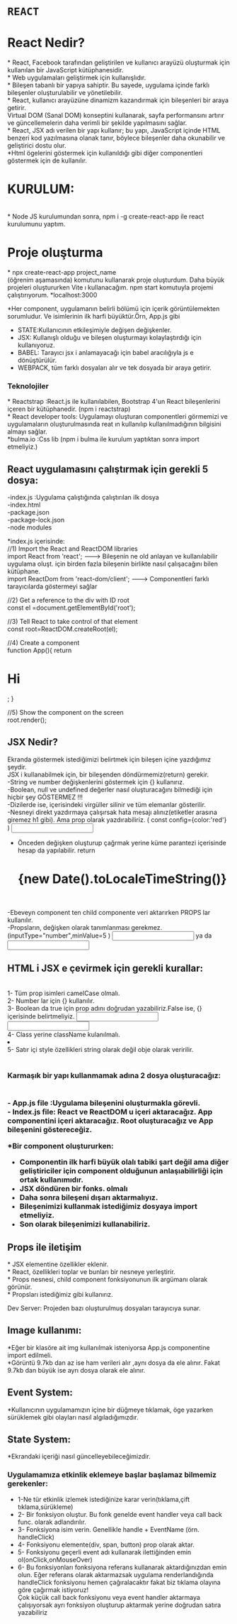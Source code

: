 # `REACT`
<h1>React Nedir? </h1>
* React, Facebook tarafından geliştirilen ve kullanıcı arayüzü oluşturmak için kullanılan bir JavaScript kütüphanesidir.<br>
* Web uygulamaları geliştirmek için kullanışlıdır.<br>
* Bileşen tabanlı bir yapıya sahiptir. Bu sayede, uygulama içinde farklı bileşenler oluşturulabilir ve yönetilebilir.<br>
* React, kullanıcı arayüzüne dinamizm kazandırmak için bileşenleri bir araya getirir. <br>
Virtual DOM (Sanal DOM) konseptini kullanarak, sayfa performansını artırır ve güncellemelerin daha verimli bir şekilde yapılmasını sağlar. <br>
* React, JSX adı verilen bir yapı kullanır; bu yapı, JavaScript içinde HTML benzeri kod yazılmasına olanak tanır, böylece bileşenler daha okunabilir ve geliştirici dostu olur.<br>
*Html ögelerini göstermek için kullanıldığı gibi diğer componentleri göstermek için de kullanılır.<br>

<h1>KURULUM: </h1><br>
* Node JS kurulumundan sonra, 
npm i -g create-react-app ile react kurulumunu yaptım.  

<h1>Proje oluşturma</h1>
* npx create-react-app project_name <br>(öğrenim aşamasında) komutunu kullanarak proje oluşturdum.
Daha büyük projeleri oluştururken Vite ı kullanacağım.
npm start komutuyla projemi çalıştırıyorum.
*localhost:3000

*Her component, uygulamanın belirli bölümü için içerik görüntülemekten sorumludur. Ve isimlerinin ilk harfi büyüktür.Örn, App.js gibi<br>
* STATE:Kullanıcının etkileşimiyle değişen değişkenler.<br>
* JSX: Kullanışlı olduğu ve bileşen oluşturmayı kolaylaştırdığı için kullanıyoruz.<br>
* BABEL: Tarayıcı jsx i anlamayacağı için babel aracılığıyla js e dönüştürülür.<br>
* WEBPACK, tüm farklı dosyaları alır ve tek dosyada bir araya getirir.<br>

<h3>Teknolojiler</h3>
* Reactstrap :React.js ile kullanılabilen, Bootstrap 4'un React bileşenlerini içeren bir kütüphanedir. (npm i reactstrap) <br>
* React developer tools: Uygulamayı oluşturan componentleri görmemizi ve uygulamaların oluşturulmasında reat ın kullanılıp kullanılmadığının bilgisini almayı sağlar.<br>
*bulma.io :Css lib  (npm i  bulma ile kurulum yaptıktan sonra import etmeliyiz.)

<h2>React uygulamasını çalıştırmak için gerekli 5 dosya:</h2>
-index.js :Uygulama çalıştığında çalıştırılan ilk dosya<br>
-index.html<br>
-package.json<br>
-package-lock.json<br>
-node modules<br>


*index.js içerisinde:<br>
//1) Import the React and ReactDOM libraries<br>
import React from 'react';  ---> Bileşenin ne old anlayan ve kullanılabilir uygulama oluşt. için birden fazla bileşenin birlikte nasıl çalışacağını bilen kütüphane.<br>
import ReactDom from 'react-dom/client';  ---> Componentleri farklı tarayıcılarda göstermeyi sağlar<br>

//2) Get a reference to the div with ID root <br>
const el =document.getElementById('root');

//3) Tell React to take control of that element<br>
const root=ReactDOM.createRoot(el);

//4) Create a component<br>
function App(){
return <h1>Hi</h1>;
}

//5) Show the component on the screen<br>
root.render(<App />);

<h2>JSX Nedir? </h2>
Ekranda göstermek istediğimizi belirtmek için bileşen içine yazdığımız şeydir.<br>
JSX i kullanabilmek için, bir bileşenden döndürmemiz(return) gerekir.<br>
-String ve number değişkenlerini göstermek için {} kullanırız.<br>
-Boolean, null ve undefined değerler nasıl oluşturacağını bilmediği için hiçbir şey GÖSTERMEZ !!!<br>
-Dizilerde ise, içerisindeki virgüller silinir ve tüm elemanlar gösterilir.<br>
-Nesneyi direkt yazdırmaya çalışırsak hata mesajı alınız(etiketler arasına giremez h1 gibi). Ama prop olarak yazdırabiliriz. ( const config={color:'red'} ) <input abc={config}/> <br>

- Önceden değişken oluşturup çağrmak yerine küme parantezi içerisinde hesap da yapılabilir. return <h1> {new Date().toLocaleTimeString()}</h1><br>

-Ebeveyn component ten child componente veri aktarırken PROPS lar kullanılır.<br>
-Propsların, değişken olarak tanımlanması gerekmez. (inputType="number",minValue=5 ) <input type={inputType} min={minValue}> ya da <input type="number" min={5}><br>
<h2>HTML i JSX e çevirmek için gerekli kurallar: </h2><br>
1- Tüm prop isimleri camelCase olmalı.<br>
2- Number lar için {} kullanılır.<br>
3- Boolean da true için prop adını doğrudan yazabiliriz.False ise, {} içerisinde belirtmeliyiz. <input spellCheck />  <input spellCheck={false} /><br>
4- Class yerine className kulanılmalı. <li className='item' /><br>
5- Satır içi style özellikleri string olarak değil obje olarak veririlir. <div style={{padding:'5px'}}</div><br>

  <h3>Karmaşık bir yapı kullanmamak adına 2 dosya oluşturacağız:<h3><br>
   - App.js file :Uygulama bileşenini oluşturmakla görevli.<br>
   - Index.js file: React ve ReactDOM u içeri aktaracağız. App componentini içeri aktaracağız. Root oluşturacağız ve App bileşenini göstereceğiz.<br>

*Bir component oluştururken:<br>
   - Componentin ilk harfi büyük olalı tabiki şart değil ama diğer geliştiriciler için component olduğunun anlaşıabilirliği için ortak kullanımıdır.<br>
   - JSX döndüren bir fonks. olmalı<br>
   - Daha sonra bileşeni dışarı aktarmalıyız.<br>
   - Bileşenimizi kullanmak istediğimiz dosyaya import etmeliyiz.<br>
   - Son olarak bileşenimizi kullanabiliriz.<br>
   
<h2>Props ile iletişim</h2>
* JSX elementine özellikler eklenir.<br>
* React, özellikleri toplar ve bunları bir nesneye yerleştirir.<br>
* Props nesnesi, child component fonksiyonunun ilk argümanı olarak görünür.<br>
* Propsları istediğimiz gibi kullanırız.<br>

Dev Server: Projeden bazı oluşturulmuş dosyaları tarayıcıya sunar.<br>

<h2>Image kullanımı:</h2>
*Eğer bir klasöre ait img kullanılmak isteniyorsa App.js componentine import edilmeli.<br>
*Görüntü 9.7kb dan az ise ham verileri alır ,aynı dosya da ele alınır. Fakat 9.7kb dan büyük ise ayrı dosya olarak ele alınır.

<h2>Event System:</h2>
*Kullanıcının uygulamamızın içine bir  düğmeye tıklamak, öge yazarken sürüklemek gibi olayları nasıl algıladığımızdır.<br>
<h2>State System:</h2>
*Ekrandaki içeriği nasıl güncelleyebileceğimizdir.<br>

<h3>Uygulamamıza etkinlik eklemeye başlar başlamaz bilmemiz gerekenler:</h3>
<ul>
  <li>1-Ne tür etkinlik izlemek istediğinize karar verin(tıklama,çift tıklama,sürükleme)</li>
  <li>2- Bir fonksiyon oluştur. Bu fonk genelde event handler veya call back func. olarak adlandırılır.</li>
  <li>3- Fonksiyona isim verin. Genellikle handle + EventName (örn. handleClick) </li>
  <li>4- Fonksiyonu elemente(div, span, button) prop olarak aktar.</li>
  <li>5- Fonksiyonu geçerli event adı kullanarak ilettiğinden emin ol(onClick,onMouseOver)</li>
  <li>6- Bu fonksiyonları fonksiyona referans kullanarak aktardığınızdan emin olun.
    Eğer referans olarak aktarmazsak uygulama renderlandığında handleClick fonksiyonu hemen çağıralacaktır fakat biz tıklama olayına göre çağırmak istiyoruz!<br>
    Çok küçük call back fonksiyonu veya event handler aktarmaya çalışıyorsak ayrı fonksiyon oluşturup aktarmak yerine doğrudan satıra yazabiliriz<br>
</ul>
